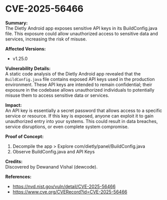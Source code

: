 # CVE-2025-56466

**Summary:**  
The Dietly Android app exposes sensitive API keys in its BuildConfig.java file. This exposure could allow unauthorized access to sensitive data and services, increasing the risk of misuse.

**Affected Versions:**  
- v1.25.0

**Vulnerability Details:**  
A static code analysis of the Dietly Android app revealed that the `BuildConfig.java` file contains exposed API keys used in the production environment. These API keys are intended to remain confidential; their exposure in the codebase allows unauthorized individuals to potentially misuse them to access sensitive data or services.


**Impact:**  
An API key is essentially a secret password that allows access to a specific service or resource. If this key is exposed, anyone can exploit it to gain unauthorized entry into your systems. This could result in data breaches, service disruptions, or even complete system compromise.

**Proof of Concept:**  
1. Decompile the app > Explore com/dietly/panel/BuildConfig.java
2. Observe BuildConfig.java and API Keys

**Credits:**  
Discovered by Dewanand Vishal (dewcode).

**References:**
- https://nvd.nist.gov/vuln/detail/CVE-2025-56466
- https://www.cve.org/CVERecord?id=CVE-2025-56466

